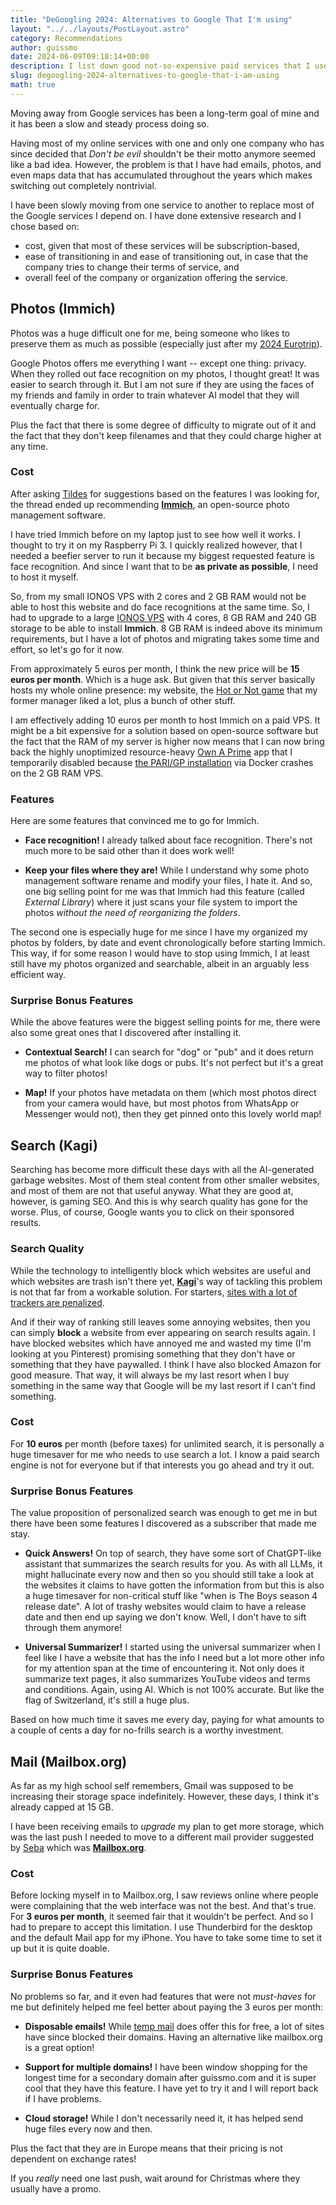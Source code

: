 ```yaml
---
title: "DeGoogling 2024: Alternatives to Google That I'm using"
layout: "../../layouts/PostLayout.astro"
category: Recommendations
author: guissmo
date: 2024-06-09T09:18:14+00:00
description: I list down good not-so-expensive paid services that I use to make my life less dependent on Google.
slug: degoogling-2024-alternatives-to-google-that-i-am-using
math: true
---
```


Moving away from Google services has been a long-term goal of mine and it has been a slow and steady process doing so.

Having most of my online services with one and only one company who has since decided that *Don't be evil* shouldn't be their motto anymore seemed like a bad idea. However, the problem is that I have had emails, photos, and even maps data that has accumulated throughout the years which makes switching out completely nontrivial.

I have been slowly moving from one service to another to replace most of the Google services I depend on. I have done extensive research and I chose based on:

* cost, given that most of these services will be subscription-based,
* ease of transitioning in and ease of transitioning out, in case that the company tries to change their terms of service, and
* overall feel of the company or organization offering the service.

## Photos (Immich)

Photos was a huge difficult one for me, being someone who likes to preserve them as much as possible (especially just after my [2024 Eurotrip](https://guissmo.com/blog/eurotrip-2024-part-1-planning-planes-trains-and-hotels/)).

Google Photos offers me everything I want -- except one thing: privacy. When they rolled out face recognition on my photos, I thought great! It was easier to search through it. But I am not sure if they are using the faces of my friends and family in order to train whatever AI model that they will eventually charge for.

Plus the fact that there is some degree of difficulty to migrate out of it and the fact that they don't keep filenames and that they could charge higher at any time.

### Cost

After asking [Tildes](https://tildes.net) for suggestions based on the features I was looking for, the thread ended up recommending **[Immich](https://immich.app/)**, an open-source photo management software.

I have tried Immich before on my laptop just to see how well it works. I thought to try it on my Raspberry Pi 3. I quickly realized however, that I needed a beefier server to run it because my biggest requested feature is face recognition. And since I want that to be **as private as possible**, I need to host it myself.

So, from my small IONOS VPS with 2 cores and 2 GB RAM would not be able to host this website and do face recognitions at the same time. So, I had to upgrade to a large [IONOS VPS](https://www.ionos.fr/serveurs/vps) with 4 cores, 8 GB RAM and 240 GB storage to be able to install **Immich**. 8 GB RAM is indeed above its minimum requirements, but I have a lot of photos and migrating takes some time and effort, so let's go for it now.

From approximately $5$ euros per month, I think the new price will be **15 euros per month**. Which is a huge ask. But given that this server basically hosts my whole online presence: my website, the [Hot or Not game](https://hotornot.guissmo.com/) that my former manager liked a lot, plus a bunch of other stuff.

I am effectively adding $10$ euros per month to host Immich on a paid VPS. It might be a bit expensive for a solution based on open-source software but the fact that the RAM of my server is higher now means that I can now bring back the highly unoptimized resource-heavy [Own A Prime](https://primecert.guissmo.com) app that I temporarily disabled because [the PARI/GP installation](https://guissmo.com/blog/installing-pari-gp-2023/) via Docker crashes on the 2 GB RAM VPS.

### Features

Here are some features that convinced me to go for Immich.

* **Face recognition!** I already talked about face recognition. There's not much more to be said other than it does work well!

* **Keep your files where they are!** While I understand why some photo management software rename and modify your files, I hate it. And so, one big selling point for me was that Immich had this feature (called *External Library*) where it just scans your file system to import the photos *without the need of reorganizing the folders*.

The second one is especially huge for me since I have my organized my photos by folders, by date and event chronologically before starting Immich. This way, if for some reason I would have to stop using Immich, I at least still have my photos organized and searchable, albeit in an arguably less efficient way.

### Surprise Bonus Features

While the above features were the biggest selling points for me, there were also some great ones that I discovered after installing it.

* **Contextual Search!** I can search for "dog" or "pub" and it does return me photos of what look like dogs or pubs. It's not perfect but it's a great way to filter photos!

* **Map!** If your photos have metadata on them (which most photos direct from your camera would have, but most photos from WhatsApp or Messenger would not), then they get pinned onto this lovely world map!

## Search (Kagi)

Searching has become more difficult these days with all the AI-generated garbage websites. Most of them steal content from other smaller websites, and most of them are not that useful anyway. What they are good at, however, is gaming SEO. And this is why search quality has gone for the worse. Plus, of course, Google wants you to click on their sponsored results.

### Search Quality

While the technology to intelligently block which websites are useful and which websites are trash isn't there yet, **[Kagi](https://kagi.com)**'s way of tackling this problem is not that far from a workable solution. For starters, [sites with a lot of trackers are penalized](https://help.kagi.com/kagi/search-details/search-quality.html).

And if their way of ranking still leaves some annoying websites, then you can simply **block** a website from ever appearing on search results again. I have blocked websites which have annoyed me and wasted my time (I'm looking at you Pinterest) promising something that they don't have or something that they have paywalled. I think I have also blocked Amazon for good measure. That way, it will always be my last resort when I buy something in the same way that Google will be my last resort if I can't find something.

### Cost

For **10 euros** per month (before taxes) for unlimited search, it is personally a huge timesaver for me who needs to use search a lot. I know a paid search engine is not for everyone but if that interests you go ahead and try it out.

### Surprise Bonus Features

The value proposition of personalized search was enough to get me in but there have been some features I discovered as a subscriber that made me stay.

* **Quick Answers!** On top of search, they have some sort of ChatGPT-like assistant that summarizes the search results for you. As with all LLMs, it might hallucinate every now and then so you should still take a look at the websites it claims to have gotten the information from but this is also a huge timesaver for non-critical stuff like "when is The Boys season 4 release date". A lot of trashy websites would claim to have a release date and then end up saying we don't know. Well, I don't have to sift through them anymore!

* **Universal Summarizer!** I started using the universal summarizer when I feel like I have a website that has the info I need but a lot more other info for my attention span at the time of encountering it. Not only does it summarize text pages, it also summarizes YouTube videos and terms and conditions. Again, using AI. Which is not 100% accurate. But like the flag of Switzerland, it's still a huge plus.

Based on how much time it saves me every day, paying for what amounts to a couple of cents a day for no-frills search is a worthy investment.

## Mail (Mailbox.org)

As far as my high school self remembers, Gmail was supposed to be increasing their storage space indefinitely. However, these days, I think it's already capped at 15 GB.

I have been receiving emails to *upgrade* my plan to get more storage, which was the last push I needed to move to a different mail provider suggested by [Seba](https://sebastiano.tronto.net/) which was **[Mailbox.org](https://mailbox.org)**.

### Cost

Before locking myself in to Mailbox.org, I saw reviews online where people were complaining that the web interface was not the best. And that's true. For **3 euros per month**, it seemed fair that it wouldn't be perfect. And so I had to prepare to accept this limitation. I use Thunderbird for the desktop and the default Mail app for my iPhone. You have to take some time to set it up but it is quite doable.

### Surprise Bonus Features

No problems so far, and it even had features that were not *must-haves* for me but definitely helped me feel better about paying the $3$ euros per month:

* **Disposable emails!** While [temp mail](https://temp-mail.org/fr/) does offer this for free, a lot of sites have since blocked their domains. Having an alternative like mailbox.org is a great option!

* **Support for multiple domains!** I have been window shopping for the longest time for a secondary domain after guissmo.com and it is super cool that they have this feature. I have yet to try it and I will report back if I have problems.

* **Cloud storage!** While I don't necessarily need it, it has helped send huge files every now and then.

Plus the fact that they are in Europe means that their pricing is not dependent on exchange rates!

If you _really_ need one last push, wait around for Christmas where they usually have a promo.
